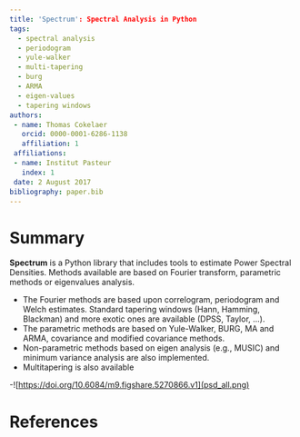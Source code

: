 ```yaml
---
title: 'Spectrum': Spectral Analysis in Python
tags:
  - spectral analysis
  - periodogram
  - yule-walker
  - multi-tapering
  - burg
  - ARMA
  - eigen-values
  - tapering windows
authors:
 - name: Thomas Cokelaer
   orcid: 0000-0001-6286-1138
   affiliation: 1
 affiliations:
 - name: Institut Pasteur
   index: 1
 date: 2 August 2017
bibliography: paper.bib
---
```


# Summary

**Spectrum** is a Python library that includes tools to estimate Power Spectral Densities. Methods
available are based on Fourier transform, parametric methods or eigenvalues analysis. 

- The Fourier methods are based upon correlogram, periodogram and Welch estimates. Standard tapering windows (Hann, Hamming, Blackman) and more exotic ones are available (DPSS, Taylor, ...).
- The parametric methods are based on Yule-Walker, BURG, MA and ARMA, covariance and modified covariance methods.
- Non-parametric methods based on eigen analysis (e.g., MUSIC) and minimum variance analysis are also implemented.
- Multitapering is also available

-![https://doi.org/10.6084/m9.figshare.5270866.v1](psd_all.png)

# References
